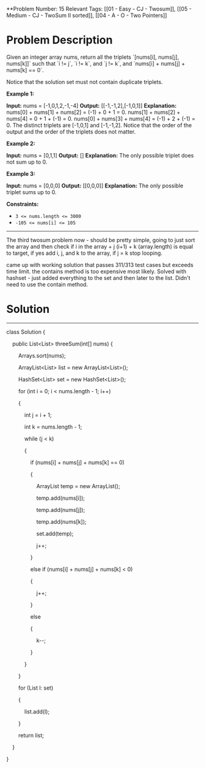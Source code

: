 
**Problem Number: 15
Relevant Tags: [[01 - Easy - CJ - Twosum]], [[05 - Medium - CJ - TwoSum II sorted]], [[04 - A - O - Two Pointers]]
<h1> Problem Description </h1>
Given an integer array nums, return all the triplets `[nums[i], nums[j], nums[k]]` such that `i != j`, `i != k`, and `j != k`, and `nums[i] + nums[j] + nums[k] == 0`.

Notice that the solution set must not contain duplicate triplets.

**Example 1:**

**Input:** nums = [-1,0,1,2,-1,-4]
**Output:** [[-1,-1,2],[-1,0,1]]
**Explanation:** 
nums[0] + nums[1] + nums[2] = (-1) + 0 + 1 = 0.
nums[1] + nums[2] + nums[4] = 0 + 1 + (-1) = 0.
nums[0] + nums[3] + nums[4] = (-1) + 2 + (-1) = 0.
The distinct triplets are [-1,0,1] and [-1,-1,2].
Notice that the order of the output and the order of the triplets does not matter.

**Example 2:**

**Input:** nums = [0,1,1]
**Output:** []
**Explanation:** The only possible triplet does not sum up to 0.

**Example 3:**

**Input:** nums = [0,0,0]
**Output:** [[0,0,0]]
**Explanation:** The only possible triplet sums up to 0.

**Constraints:**

- `3 <= nums.length <= 3000`
- `-105 <= nums[i] <= 105`

-----
The third twosum problem now - should be pretty simple, going to just sort the array and then check if i in the array + j (i+1) + k (array.length) is equal to target, if yes add i, j, and k to the array, if j = k stop looping.

came up with working solution that passes 311/313 test cases but exceeds time limit. the contains method is too expensive most likely.
Solved with hashset - just added everything to the set and then later to the list. Didn't need to use the contain method.

<h1> Solution </h1>

----
class Solution {

    public List<List<Integer>> threeSum(int[] nums) {

        Arrays.sort(nums);

        ArrayList<List<Integer>> list = new ArrayList<List<Integer>>();

        HashSet<List<Integer>> set = new HashSet<List<Integer>>();

  

        for (int i = 0; i < nums.length - 1; i++)

        {

            int j = i + 1;

            int k = nums.length - 1;

  

            while (j < k)

            {

                if (nums[i] + nums[j] + nums[k] == 0)

                {

                    ArrayList<Integer> temp = new ArrayList<Integer>();

                    temp.add(nums[i]);

                    temp.add(nums[j]);

                    temp.add(nums[k]);        

                    set.add(temp);  

                    j++;

                }

  

                else if (nums[i] + nums[j] + nums[k] < 0)

                {

                    j++;

                }

  

                else

                {

                    k--;

                }    

            }

  

        }

        for (List<Integer> l: set)

        {

            list.add(l);

        }

        return list;

    }

}